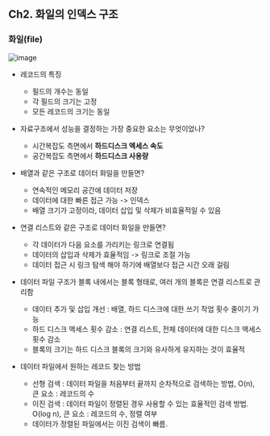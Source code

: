 ## Ch2. 화일의 인덱스 구조  
  
  
### 화일(file)  
  
![image](https://github.com/MiyeongEom/DataBase/assets/112458035/a6c5446b-ff45-4d8f-aeac-5aeb3db57028)  
  
* 레코드의 특징
  * 필드의 개수는 동일
  * 각 필드의 크기는 고정
  * 모든 레코드의 크기는 동일  
  
* 자료구조에서 성능을 결정하는 가장 중요한 요소는 무엇이었나?
  * 시간복잡도 측면에서 __하드디스크 엑세스 속도__
  * 공간복잡도 측면에서 __하드디스크 사용량__  

* 배열과 같은 구조로 데이터 화일을 만들면?
  * 연속적인 메모리 공간에 데이터 저장
  * 데이터에 대한 빠른 접근 가능 -> 인덱스 
  * 배열 크기가 고정이라, 데이터 삽입 및 삭제가 비효율적일 수 있음  
  
* 연결 리스트와 같은 구조로 데이터 화일을 만들면?
  * 각 데이터가 다음 요소를 가리키는 링크로 연결됨
  * 데이터의 삽입과 삭제가 효율적임 -> 링크로 조절 가능
  * 데이터 접근 시 링크 탐색 해야 하기에 배열보다 접근 시간 오래 걸림  
  
* 데이터 파일 구조가 블록 내에서는 블록 형태로, 여러 개의 블록은 연결 리스트로 관리함
  * 데이터 추가 및 삽입 개선 : 배열, 하드 디스크에 대한 쓰기 작업 횟수 줄이기 가능
  * 하드 디스크 액세스 횟수 감소 : 연결 리스트, 전체 데이터에 대한 디스크 액세스 횟수 감소
  * 블록의 크기는 하드 디스크 블록의 크기와 유사하게 유지하는 것이 효율적  
  
* 데이터 파일에서 원하는 레코드 찾는 방법
  * 선형 검색 : 데이터 파일을 처음부터 끝까지 순차적으로 검색하는 방법,  O(n), 큰 요소 : 레코드의 수
  * 이진 검색 : 데이터 파일이 정렬된 경우 사용할 수 있는 효율적인 검색 방법. O(log n), 큰 요소 : 레코드의 수, 정렬 여부
  * 데이터가 정렬된 파일에서는 이진 검색이 빠름.  

